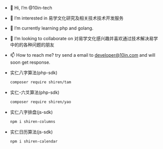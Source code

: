 - 👋 Hi, I’m @10in-tech
- 👀 I’m interested in 易学文化研究及相关技术技术开发服务
- 🌱 I’m currently learning php and golang.
- 💞️ I’m looking to collaborate on 对易学文化感兴趣并喜欢通过技术解决易学中的的各种问题的朋友
- 📫 How to reach me? try send a email to developer@10in.com and will soon get response.



- 实仁八字算法(php-sdk)

  ```bash
  composer require shiren/tam
  ```

- 实仁-六爻算法(php-sdk)

  ```bash
  composer require shiren/yao
  ```

- 实仁八字排盘(js-sdk)

  ```bash
  npm i shiren-columns
  ```

- 实仁日历算法(js-sdk)

  ```
  npm i shiren-calendar
  ```

<!---
10in-tech/10in-tech is a ✨ special ✨ repository because its `README.md` (this file) appears on your GitHub profile.
You can click the Preview link to take a look at your changes.
--->

